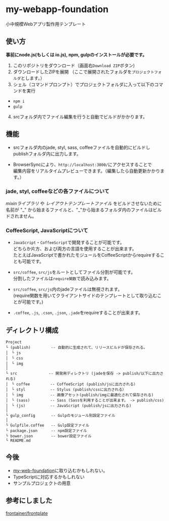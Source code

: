 # my-webapp-foundation
小中規模Webアプリ製作用テンプレート

## 使い方
**事前にnode.js(もしくは io.js), npm, gulpのインストールが必要です。**

1. このリポジトリをダウンロード（画面右`Download ZIP`ボタン)
2. ダウンロードしたZIPを展開 （ここで展開されたフォルダを`プロジェクトフォルダ`とします。）
3. シェル（コマンドプロンプト）でプロジェクトフォルダに入って以下のコマンドを実行  
  - `npm i`
  - `gulp`
4. srcフォルダ内でファイル編集を行うと自動でビルドがかかります。  


## 機能
- srcフォルダ内のjade, styl, sass, coffeeファイルを自動的にビルドし  
publishフォルダ内に出力します。

- BrowserSyncにより、`http://localhost:3000/`にアクセスすることで  
編集内容をリアルタイムプレビューできます。（編集したら自動更新かかります。）

### jade, styl, coffeeなどの各ファイルについて
_mixinライブラリ_ や _レイアウトテンプレートファイル_ をビルドさせないために  
名前が "\_" から始まるファイルと、"\_"から始まるフォルダ内のファイルはビルドされません。  

### CoffeeScript, JavaScriptについて
- `JavaScript`・`CoffeeScript`で開発することが可能です。  
  どちらか片方、および両方の言語を使用することが出来ます。  
  たとえばJavaScriptで書かれたモジュールをCoffeeScriptからrequireすることも可能です。

- `src/coffee`, `src/js`をルートとしてファイル分割が可能です。  
  分割したファイルは`require関数`で読み込みます。

- `src/coffee`, `src/js`内のjadeファイルは無視されます。  
    (require関数を用いてクライアントサイドのテンプレートとして取り込むことが可能です。)

- `.coffee`, `.js`, `.cson`, `.json`, `.jade`をrequireすることが出来ます。

## ディレクトリ構成
```
Project
└ (publish)         -- 自動的に生成されて、リリースビルドが保存される。
│　└ js
│　└ css
│　└ img
│
└ src              -- 開発用ディレクトリ (jadeを保存 -> publish/以下に出力される)
│　└ coffee         -- CoffeeScript (publish/jsに出力される）
│　└ styl           -- Stylus (publish/cssに出力される）
│　└ img            -- 画像アセット(publish/imgに最適化されて保存される)
│　└ (sass)         -- Sass (Sassを利用することが出来ます。 -> publish/css)
│　└ (js)           -- JavaScript (publish/jsに出力される)
│
└ gulp_config       -- Gulpのモジュール別設定ファイル
│
└ Gulpfile.coffee   -- Gulp設定ファイル
└ package.json      -- npm設定ファイル
└ bower.json        -- bower設定ファイル
└ README.md
```


## 今後
- [my-web-foundation](https://github.com/ucym/my-web-foundation)に取り込むかもしれない。
- TypeScriptに対応するかもしれない
- サンプルプロジェクトの用意

## 参考にしました
[frontainer/frontplate](https://github.com/frontainer/frontplate)
